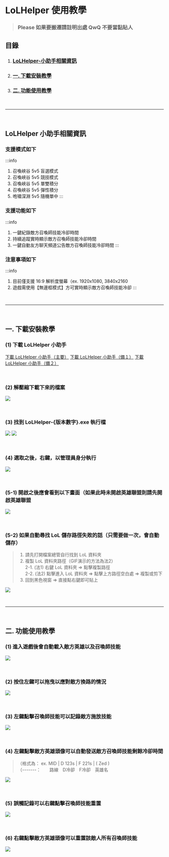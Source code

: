 # LoLHelper 使用教學

> ### Please 如果要搬遷請註明出處 QwQ 不要當黏貼人

## 目錄
1. ### [LoLHelper-小助手相關資訊](#lolhelper-小助手相關資訊-1)
2. ### [一. 下載安裝教學](#一-下載安裝教學-1)
3. ### [二. 功能使用教學](#二-功能使用教學-1)

<br>

---

<br>

## LoLHelper 小助手相關資訊
### 支援模式如下 
:::info
1. 召喚峽谷 5v5 盲選模式
1. 召喚峽谷 5v5 競技模式
1. 召喚峽谷 5v5 單雙積分
1. 召喚峽谷 5v5 彈性積分
1. 咆嘯深淵 5v5 隨機單中
:::
### 支援功能如下 
:::info
1. 一鍵紀錄敵方召喚師技能冷卻時間
2. 持續追蹤實時顯示敵方召喚師技能冷卻時間
3. 一鍵自動友方聊天頻道公告敵方召喚師技能冷卻時間
:::
### 注意事項如下
:::info
1. 目前僅支援 16:9 解析度螢幕（ex. 1920x1080, 3840x2160
2. 遊戲需使用【無邊框模式】方可實時顯示敵方召喚師技能冷卻
:::

<br>

---

<br>

## 一. 下載安裝教學
### (1) 下載 LoLHelper 小助手
[下載 LoLHelper 小助手（主要）](https://1drv.ms/u/s!Av7TKIFPZgCbmzR1Lzm9iE8SkDuC?e=vPAh87)
[下載 LoLHelper 小助手（備１）](https://mega.nz/file/MsgymQwa#k4IVIxfO2SBxrv4AoWqsLBZw3M73rK05FzhnpT-5U54)
[下載 LoLHelper 小助手（備２）](https://www.leefuuchang.in/projects/LoLHelper/Download)


<br>

### (2) 解壓縮下載下來的檔案
![](https://i.imgur.com/MQVNfhO.png)

<br>

### (3) 找到 LoLHelper-{版本數字}.exe 執行檔
![](https://i.imgur.com/SHvYH3R.png)
![](https://i.imgur.com/lIcqw7X.png)

<br>

### (4) 選取之後，右鍵，以管理員身分執行
![](https://i.imgur.com/jHeWEh9.png)

<br>

### (5-1) 開啟之後應會看到以下畫面（如果此時未開啟英雄聯盟則請先開啟英雄聯盟
![](https://i.imgur.com/ef6DCRK.png)

<br>

### (5-2) 如果自動尋找 LoL 儲存路徑失敗的話（只需要做一次，會自動儲存）
> 1. 請先打開檔案總管自行找到 LoL 資料夾<br>
> 2. 複製 LoL 資料夾路徑（GIF演示的方法為法2）<br>
> 2-1. (法1) 右鍵 LoL 資料夾 => 點擊複製路徑 <br>
> 2-2. (法2) 點擊進入 LoL 資料夾 => 點擊上方路徑空白處 => 複製或剪下<br>
> 3. 回到黑色視窗 => 直接點右鍵即可貼上<br>

![](https://i.imgur.com/BXy4mYm.gif)


<br>

---

<br>

## 二. 功能使用教學
### (1) 進入遊戲後會自動載入敵方英雄以及召喚師技能
![](https://i.imgur.com/c6E2DgM.gif)

<br>

### (2) 按住左鍵可以拖曳以應對敵方換路的情況
![](https://i.imgur.com/scMI854.gif)

<br>

### (3) 左鍵點擊召喚師技能可以記錄敵方施放技能
![](https://i.imgur.com/KgSeh7D.gif)

<br>

### (4) 左鍵點擊敵方英雄頭像可以自動發送敵方召喚師技能剩餘冷卻時間
>（格式為： ex. MID | D 123s | F 221s | ( Zed )<br>
>（-------：　　路線　D冷卻　F冷卻　英雄名

![](https://i.imgur.com/WLoowjM.gif)

<br>

### (5) 誤觸記錄可以右鍵點擊召喚師技能重置
![](https://i.imgur.com/rncB39P.gif)

<br>

### (6) 右鍵點擊敵方英雄頭像可以重置該敵人所有召喚師技能
![](https://i.imgur.com/90NGrbN.gif)

<br>
